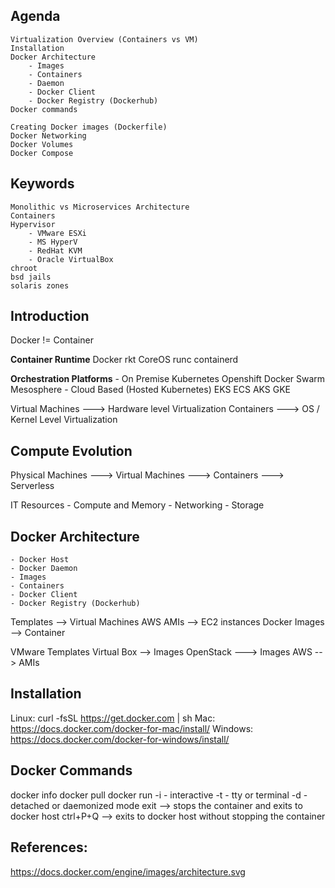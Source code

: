 

## Agenda

    Virtualization Overview (Containers vs VM)
    Installation
    Docker Architecture
        - Images
        - Containers
        - Daemon
        - Docker Client
        - Docker Registry (Dockerhub)
    Docker commands
    
    Creating Docker images (Dockerfile)
    Docker Networking
    Docker Volumes
    Docker Compose


## Keywords
    Monolithic vs Microservices Architecture
    Containers
    Hypervisor
        - VMware ESXi
        - MS HyperV 
        - RedHat KVM
        - Oracle VirtualBox
    chroot
    bsd jails
    solaris zones


## Introduction

Docker != Container

**Container Runtime**
    Docker
    rkt
    CoreOS
    runc
    containerd

**Orchestration Platforms**
    - On Premise
        Kubernetes
        Openshift
        Docker Swarm
        Mesosphere
    - Cloud Based (Hosted Kubernetes)
        EKS
        ECS
        AKS
        GKE

Virtual Machines    ---> Hardware level Virtualization
Containers          ---> OS / Kernel Level Virtualization


## Compute Evolution

Physical Machines ---> Virtual Machines ---> Containers ---> Serverless

IT Resources
    - Compute and Memory
    - Networking
    - Storage

## Docker Architecture
    - Docker Host
    - Docker Daemon
    - Images
    - Containers
    - Docker Client
    - Docker Registry (Dockerhub)
        

Templates --> Virtual Machines 
AWS AMIs --> EC2 instances
Docker Images --> Container


VMware Templates
Virtual Box --> Images
OpenStack ---> Images
AWS --> AMIs


## Installation

Linux:
curl -fsSL https://get.docker.com | sh
Mac:
https://docs.docker.com/docker-for-mac/install/
Windows:
https://docs.docker.com/docker-for-windows/install/


## Docker Commands
docker info
docker pull
docker run
        -i - interactive
        -t - tty or terminal
        -d - detached or daemonized mode
exit --> stops the container and exits to docker host
ctrl+P+Q --> exits to docker host without stopping the container










## References:
https://docs.docker.com/engine/images/architecture.svg